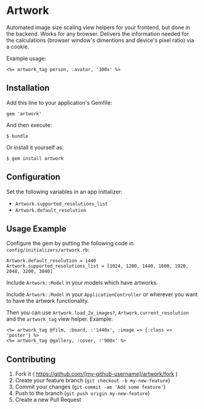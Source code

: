 # Artwork

Automated image size scaling view helpers for your frontend, but done in the
backend. Works for any browser. Delivers the information needed for the
calculations (browser window's dimentions and device's pixel ratio) via a
cookie.

Example usage:

    <%= artwork_tag person, :avatar, '100x' %>

## Installation

Add this line to your application's Gemfile:

    gem 'artwork'

And then execute:

    $ bundle

Or install it yourself as:

    $ gem install artwork

## Configuration

Set the following variables in an app initializer:

- `Artwork.supported_resolutions_list`
- `Artwork.default_resolution`

## Usage Example

Configure the gem by putting the following code in `config/initializers/artwork.rb`:

    Artwork.default_resolution = 1440
    Artwork.supported_resolutions_list = [1024, 1280, 1440, 1600, 1920, 2048, 3200, 3840]

Include `Artwork::Model` in your models which have artworks.

Include `Artwork::Model` in your `ApplicationController` or wherever you want
to have the artwork functionality.

Then you can use `Artwork.load_2x_images?`, `Artwork.current_resolution` and
the `artwork_tag` view helper. Example:

    <%= artwork_tag @film, :board, :'1440x', :image => {:class => 'poster'} %>
    <%= artwork_tag @gallery, :cover, :'900x' %>

## Contributing

1. Fork it ( https://github.com/[my-github-username]/artwork/fork )
2. Create your feature branch (`git checkout -b my-new-feature`)
3. Commit your changes (`git commit -am 'Add some feature'`)
4. Push to the branch (`git push origin my-new-feature`)
5. Create a new Pull Request
